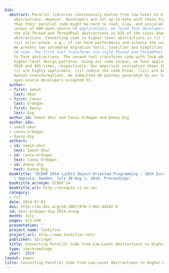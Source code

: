 ```yaml
---
bib:
  abstract: Parallel libraries continuously evolve from low-level to higher-level
    abstractions. However, developers are not up-to-date with these higher-level abstractions,
    thus their parallel code might be hard to read, slow, and unscalable. Using a
    corpus of 880 open-source C# applications, we found that developers still use
    the old Thread and ThreadPool abstractions in 62% of the cases when they use parallel
    abstractions. Converting code to higher-level abstractions is (i) tedious and
    (ii) error-prone. e.g., it can harm performance and silence the uncaught exceptions.
    We present two automated migration tools, Taskifier and Simplifier that work for
    C# code. The first tool transforms old style Thread and ThreadPool abstractions
    to Task abstractions. The second tool transforms code with Task abstractions into
    higher-level design patterns. Using our code corpus, we have applied these tools
    3026 and 405 times, respectively. Our empirical evaluation shows that the tools
    (i) are highly applicable, (ii) reduce the code bloat, (iii) are much safer than
    manual transformations. We submitted 66 patches generated by our tools, and the
    open-source developers accepted 53.
  author:
  - first: Semih
    last: Okur
  - first: Cansu
    last: Erdogan
  - first: Danny
    last: Dig
  author_id: Semih Okur and Cansu Erdogan and Danny Dig
  author_ids:
  - semih-okur
  - cansu-erdogan
  - danny-dig
  authors:
  - id: semih-okur
    text: Semih Okur
  - id: cansu-erdogan
    text: Cansu Erdogan
  - id: danny-dig
    text: Danny Dig
  booktitle: "ECOOP 2014 \u2013 Object-Oriented Programming : 28th European Conference,\
    \ Uppsala, Sweden, July 28-Aug 1, 2014. Proceedings"
  booktitle_acronym: ECOOP'14
  booktitle_url: http://ecoop14.it.uu.se/
  category:
  - fsl
  date: 2014-07-01
  doi: http://dx.doi.org/10.1007/978-3-662-44202-9
  id: okur-erdogan-dig-2014-ecoop
  month: July
  pages: 515-540
  presentation: ''
  project_name: Taskifier
  project_url: http://www.taskifier.net/
  publisher: Springer
  title: Converting Parallel Code from Low-Level Abstractions to Higher-Level Abstractions
  type: inproceedings
  year: '2014'
layout: paper
title: Converting Parallel Code from Low-Level Abstractions to Higher-Level Abstractions
---
```

